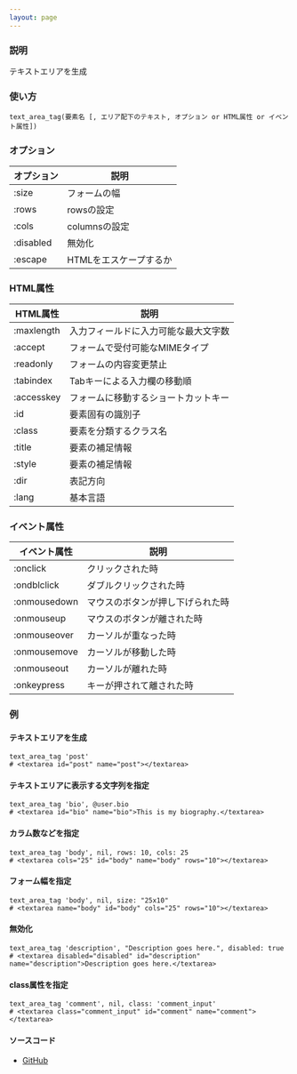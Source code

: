 ```yaml
---
layout: page
---
```

### 説明
テキストエリアを生成

### 使い方
    text_area_tag(要素名 [, エリア配下のテキスト, オプション or HTML属性 or イベント属性])

### オプション

オプション      | 説明
---------- | ------------------
:size      | フォームの幅
:rows      | rowsの設定
:cols      | columnsの設定
:disabled  | 無効化
:escape    | HTMLをエスケープするか

### HTML属性

HTML属性   | 説明
---------- | ------------------
:maxlength | 入力フィールドに入力可能な最大文字数
:accept    | フォームで受付可能なMIMEタイプ
:readonly  | フォームの内容変更禁止
:tabindex  | Tabキーによる入力欄の移動順
:accesskey | フォームに移動するショートカットキー
:id        | 要素固有の識別子
:class     | 要素を分類するクラス名
:title     | 要素の補足情報
:style     | 要素の補足情報
:dir       | 表記方向
:lang      | 基本言語


### イベント属性

イベント属性     | 説明
-------------|--------------------
:onclick     | クリックされた時
:ondblclick  | ダブルクリックされた時
:onmousedown | マウスのボタンが押し下げられた時
:onmouseup   | マウスのボタンが離された時
:onmouseover | カーソルが重なった時
:onmousemove | カーソルが移動した時
:onmouseout  | カーソルが離れた時
:onkeypress  | キーが押されて離された時

### 例
#### テキストエリアを生成
    text_area_tag 'post'
    # <textarea id="post" name="post"></textarea>

#### テキストエリアに表示する文字列を指定
    text_area_tag 'bio', @user.bio
    # <textarea id="bio" name="bio">This is my biography.</textarea>

#### カラム数などを指定
    text_area_tag 'body', nil, rows: 10, cols: 25
    # <textarea cols="25" id="body" name="body" rows="10"></textarea>

#### フォーム幅を指定
    text_area_tag 'body', nil, size: "25x10"
    # <textarea name="body" id="body" cols="25" rows="10"></textarea>

#### 無効化
    text_area_tag 'description', "Description goes here.", disabled: true
    # <textarea disabled="disabled" id="description" name="description">Description goes here.</textarea>

#### class属性を指定
    text_area_tag 'comment', nil, class: 'comment_input'
    # <textarea class="comment_input" id="comment" name="comment"></textarea>

#### ソースコード
* [GitHub](https://github.com/rails/rails/blob/f33d52c95217212cbacc8d5e44b5a8e3cdc6f5b3/actionview/lib/action_view/helpers/form_tag_helper.rb#L347)